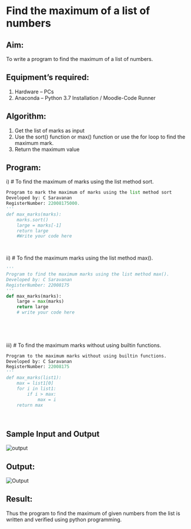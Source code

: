 # Find the maximum of a list of numbers
## Aim:
To write a program to find the maximum of a list of numbers.
## Equipment’s required:
1.	Hardware – PCs
2.	Anaconda – Python 3.7 Installation / Moodle-Code Runner
## Algorithm:
1.	Get the list of marks as input
2.	Use the sort() function or max() function or use the for loop to find the maximum mark.
3.	Return the maximum value
## Program:

i)	# To find the maximum of marks using the list method sort.
```Python
Program to mark the maximum of marks using the list method sort
Developed by: C Saravanan
RegisterNumber: 22008175000.
'''
def max_marks(marks):
    marks.sort()
    large = marks[-1]
    return large
    #Write your code here
    



```

ii)	# To find the maximum marks using the list method max().
```Python
''' 
Program to find the maximum marks using the list method max().
Developed by: C Saravanan
RegisterNumber: 22008175
'''
def max_marks(marks):
    large = max(marks)
    return large
    # write your code here
    
    
    



```

iii) # To find the maximum marks without using builtin functions.
```Python
Program to the maximum marks without using builtin functions.
Developed by: C Saravanan
RegisterNumber: 22008175
'''
def max_marks(list1):
    max = list1[0]
    for i in list1:
        if i > max:
            max = i
    return max        
    



```
## Sample Input and Output
![output](./img/max_marks1.jpg) 

## Output:
![Output](/abc.jpg)

## Result:
Thus the program to find the maximum of given numbers from the list is written and verified using python programming.